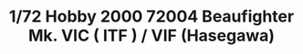 ---
layout: product
title: "1/72 Hobby 2000 72004 Beaufighter Mk. VIC ( ITF ) / VIF (Hasegawa)"
price: "4600" 
desc: "Maketa"
img_path: "/assets/img/H2K72004.webp"
brand: "N/A"
available: false
special_offer: false
new: false
soon: false
cat: "010000"
subcat: "011900"
subsubcat: "0N/A"
sifra: "H2K72004"
popular: false
spec: false
---
